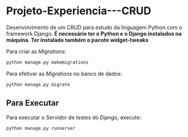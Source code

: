 # Projeto-Experiencia---CRUD
Desenvolvimento de um CRUD para estudo da linguagem Python com o framework Django.
**É necessário ter o Python e o Django instalados na máquina. Ter instalado também o pacote widget-tweaks**



Para criar as _Migrations_:

```bash
python manage.py makemigrations
```

Para efetivar as _Migrations_ no banco de dados:

```bash
python manage.py migrate
```

## Para Executar

Para executar o Servidor de testes do Django, execute:

```bash
python manage.py runserver
```
